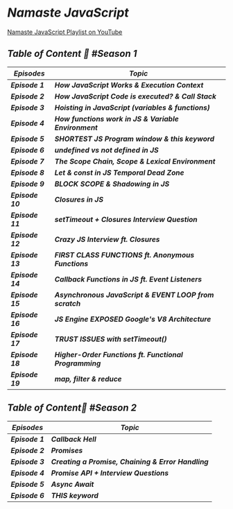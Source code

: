 # _Namaste JavaScript_

[Namaste JavaScript Playlist on YouTube](https://www.youtube.com/playlist?list=PLlasXeu85E9cQ32gLCvAvr9vNaUccPVNP)   


## _Table of Content 🚀 #Season 1_
| _Episodes_ | _Topic_ |
|----|--------------------|
| _**Episode 1**_ | _**How JavaScript Works & Execution Context**_ |
| _**Episode 2**_ | _**How JavaScript Code is executed? & Call Stack**_ |
| _**Episode 3**_ | _**Hoisting in JavaScript (variables & functions)**_ |
| _**Episode 4**_ | _**How functions work in JS & Variable Environment**_ |
| _**Episode 5**_ | _**SHORTEST JS Program window & this keyword**_ |
| _**Episode 6**_ | _**undefined vs not defined in JS**_ |
| _**Episode 7**_ | _**The Scope Chain, Scope & Lexical Environment**_ |
| _**Episode 8**_ | _**Let & const in JS Temporal Dead Zone**_ |
| _**Episode 9**_ | _**BLOCK SCOPE & Shadowing in JS**_ |
| _**Episode 10**_ | _**Closures in JS**_ |
| _**Episode 11**_ | _**setTimeout + Closures Interview Question**_ |
| _**Episode 12**_ | _**Crazy JS Interview ft. Closures**_ |
| _**Episode 13**_ | _**FIRST CLASS FUNCTIONS ft. Anonymous Functions**_ |
| _**Episode 14**_ | _**Callback Functions in JS ft. Event Listeners**_ |
| _**Episode 15**_ | _**Asynchronous JavaScript & EVENT LOOP from scratch**_ |
| _**Episode 16**_ | _**JS Engine EXPOSED Google's V8 Architecture**_ |
| _**Episode 17**_ | _**TRUST ISSUES with setTimeout()**_ |
| _**Episode 18**_ | _**Higher-Order Functions ft. Functional Programming**_ |
| _**Episode 19**_ | _**map, filter & reduce**_ |

## _Table of Content🚀 #Season 2_
| _Episodes_ | _Topic_ |
|----|--------------------|
| _**Episode 1**_ | _**Callback Hell**_ |
| _**Episode 2**_ | _**Promises**_ |
| _**Episode 3**_ | _**Creating a Promise, Chaining & Error Handling**_ |
| _**Episode 4**_ | _**Promise API + Interview Questions**_ |
| _**Episode 5**_ | _**Async Await**_ |
| _**Episode 6**_ | _**THIS keyword**_ |






















